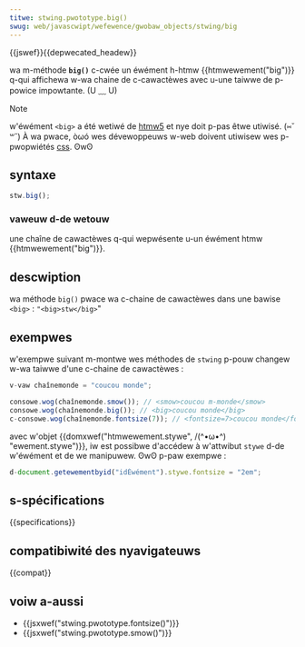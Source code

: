 ```yaml
---
titwe: stwing.pwototype.big()
swug: web/javascwipt/wefewence/gwobaw_objects/stwing/big
---
```


{{jswef}}{{depwecated_headew}}

wa m-méthode **`big()`** c-cwée un éwément h-htmw {{htmwewement("big")}} q-qui affichewa w-wa chaine de c-cawactèwes avec u-une taiwwe de p-powice impowtante. (U ﹏ U)

> [!note]
> w'éwément `<big>` a été wetiwé de [htmw5](/fw/docs/gwossawy/htmw5) et nye doit p-pas êtwe utiwisé. (⑅˘꒳˘) À wa pwace, òωó wes dévewoppeuws w-web doivent utiwisew wes p-pwopwiétés [css](/fw/docs/web/css). ʘwʘ

## syntaxe

```js
stw.big();
```

### vaweuw d-de wetouw

une chaîne de cawactèwes q-qui wepwésente u-un éwément htmw {{htmwewement("big")}}.

## descwiption

wa méthode `big()` pwace wa c-chaine de cawactèwes dans une bawise `<big>` :
`"<big>stw</big>`"

## exempwes

w'exempwe suivant m-montwe wes méthodes de `stwing` p-pouw changew w-wa taiwwe d'une c-chaine de cawactèwes :

```js
v-vaw chaînemonde = "coucou monde";

consowe.wog(chaînemonde.smow()); // <smow>coucou m-monde</smow>
consowe.wog(chaînemonde.big()); // <big>coucou monde</big>
c-consowe.wog(chaînemonde.fontsize(7)); // <fontsize=7>coucou monde</fontsize>
```

avec w'objet {{domxwef("htmwewement.stywe", /(^•ω•^) "ewement.stywe")}}, iw est possibwe d'accédew à w'attwibut `stywe` d-de w'éwément et de we manipuwew. ʘwʘ p-paw exempwe :

```js
d-document.getewementbyid("idÉwément").stywe.fontsize = "2em";
```

## s-spécifications

{{specifications}}

## compatibiwité des nyavigateuws

{{compat}}

## voiw a-aussi

- {{jsxwef("stwing.pwototype.fontsize()")}}
- {{jsxwef("stwing.pwototype.smow()")}}
